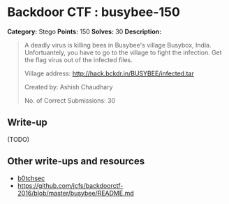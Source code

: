 # Backdoor CTF : busybee-150

**Category:** Stego
**Points:** 150
**Solves:** 30
**Description:**

> A deadly virus is killing bees in Busybee's village Busybox, India. Unfortuantely, you have to go to the village to fight the infection. Get the flag virus out of the infected files.
>
> Village address: <http://hack.bckdr.in/BUSYBEE/infected.tar>
>
> Created by: Ashish Chaudhary
>
> No. of Correct Submissions: 30
>


## Write-up

(TODO)

## Other write-ups and resources

* [b0tchsec](http://b0tchsec.com/2016/backdoorctf/busybee)
* https://github.com/jcfs/backdoorctf-2016/blob/master/busybee/README.md
